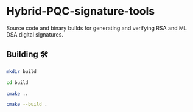 # Hybrid-PQC-signature-tools
Source code and binary builds for generating  and verifying RSA and ML DSA digital signatures.


## Building 🛠️

```bash
mkdir build

cd build

cmake ..

cmake --build .
```
